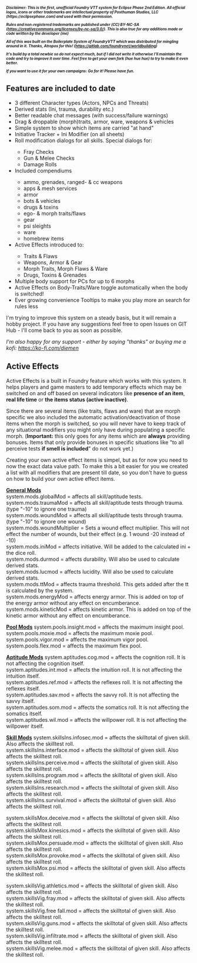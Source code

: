 <h5 style="font-size: 10px;">Disclaimer: This is the first, unofficial Foundry VTT system for Eclipse Phase 2nd Edition. All official logos, icons or other trademarks are intellectual property of Posthuman Studios, LLC (https://eclipsephase.com) and used with their permission.

Rules and non-registered trademarks are published under (CC) BY-NC-SA (https://creativecommons.org/licenses/by-nc-sa/3.0/). This is also true for any additions made or code written by the developer (me)

All of this was built on the Boilerplate System of FoundryVTT which was distributed for mingling around in it. Thanks, Atropos for this! (https://gitlab.com/foundrynet/worldbuilding)

It's build by a total newbie so do not expect much, but if I did not write it otherwise I'll maintain the code and try to improve it over time. Feel free to get your own fork (hue hue hue) to try to make it even better.

If you want to use it for your own campaigns: Go for it! Please have fun.</h5>

<h2><strong>Features are included to date</strong></h2>

<ul>
<li>3 different Character types (Actors, NPCs and Threats)</li>
<li>Derived stats (Ini, trauma, durability etc.)</li>
<li>Better readable chat messages (with success/failure warnings)</li>
<li>Drag & droppable (morph)traits, armor, ware, weapons & vehicles</li>
<li>Simple system to show which items are carried "at hand"</li>
<li>Initiative Tracker + Ini Modifier (on all sheets)</li>
<li>Roll modification dialogs for all skills. Special dialogs for:</li>
<ul>
<li>Fray Checks</li>
<li>Gun & Melee Checks</li>
<li>Damage Rolls</li>
</ul>
<li>Included compendiums</li>
<ul>
<li>ammo, grenades, ranged- & cc weapons</li>
<li>apps & mesh services</li>
<li>armor</li>
<li>bots & vehicles</li>
<li>drugs & toxins</li>
<li>ego- & morph traits/flaws</li>
<li>gear</li>
<li>psi sleights</li>
<li>ware</li>
<li>homebrew items</li>
</ul>
<li>Active Effects introduced to:</li>
<ul>
<li>Traits & Flaws</li>
<li>Weapons, Armor & Gear</li>
<li>Morph Traits, Morph Flaws & Ware</li>
<li>Drugs, Toxins & Grenades</li>
</ul>
<li>Multiple body support for PCs for up to 6 morphs</li>
<li>Active Effects on Body-Traits/Ware toggle automatically when the body is switched!</li>
<li>Ever growing convenience Tooltips to make you play more an search for rules less</li>
</ul><p>

I'm trying to improve this system on a steady basis, but it will remain a hobby project. If you have any suggestions feel free to open Issues on GIT Hub - I'll come back to you as soon as possible.<p>

<i>I'm also happy for any support - either by saying "thanks" or buying me a kofi: https://ko-fi.com/diemen</i><p>

<h2><strong>Active Effects</strong></h2>
Active Effects is a built in Foundry feature which works with this system. It helps players and game masters to add temporary effects which may be switched on and off based on several indicators like <strong>presence of an item</strong>, <strong>real life time</strong> or <strong>the items status (active inactive)</strong>. <p>

Since there are several items (like traits, flaws and ware) that are morph specific we also included the automatic activation/deactivation of those items when the morph is switched, so you will never have to keep track of any situational modifiers you might only have during populating a specific morph. (<strong>Important:</strong> this only goes for any items which are <strong>always</strong> providing bonuses. Items that only provide bonuses in specific situations like "to all perceive tests <strong>if smell is included</strong>" do not work yet.)<p>

Creating your own active effect items is simpel, but as for now you need to now the exact data value path. To make this a bit easier for you we created a list with all modifiers that are present till date, so you don't have to guess on how to build your own active effect items.

<strong><u>General Mods</strong></u><br>
system.mods.globalMod = affects all skill/aptitude tests.<br>
system.mods.traumaMod = affects all skill/aptitude tests through trauma. (type "-10" to ignore one trauma)<br>
system.mods.woundMod = affects all skill/aptitude tests through trauma. (type "-10" to ignore one wound)<br>
system.mods.woundMultiplier = Sets a wound effect multiplier. This will not effect the number of wounds, but their effect (e.g. 1 wound -20 instead of -10)<br>
system.mods.iniMod = affects initiative. Will be added to the calculated ini + the dice roll.<br>
system.mods.durmod = affects durability. Will also be used to calculate derived stats.<br>
system.mods.lucmod = affects lucidity. Will also be used to calculate derived stats.<br>
system.mods.ttMod = affects trauma threshold. This gets added after the tt is calculated by the system.<br>
system.mods.energyMod = affects energy armor. This is added on top of the energy armor without any effect on encumberance.<br>
system.mods.kineticMod = affects kinetic armor. This is added on top of the kinetic armor without any effect on encumberance.<p>


<strong><u>Pool Mods</strong></u>
system.pools.insight.mod = affects the maximum insight pool.<br>
system.pools.moxie.mod = affects the maximum moxie pool.<br>
system.pools.vigor.mod = affects the maximum vigor pool.<br>
system.pools.flex.mod = affects the maximum flex pool.<p>

<strong><u>Aptitude Mods</strong></u>
system.aptitudes.cog.mod = affects the cognition roll. It is not affecting the cognition itself.<br>
system.aptitudes.int.mod = affects the intuition roll. It is not affecting the intuition itself.<br>
system.aptitudes.ref.mod = affects the reflexes roll. It is not affecting the reflexes itself.<br>
system.aptitudes.sav.mod = affects the savvy roll. It is not affecting the savvy itself.<br>
system.aptitudes.som.mod = affects the somatics roll. It is not affecting the somatics itself.<br>
system.aptitudes.wil.mod = affects the willpower roll. It is not affecting the willpower itself.<p>

<strong><u>Skill Mods</strong></u>
system.skillsIns.infosec.mod = affects the skilltotal of given skill. Also affects the skilltest roll.<br>
system.skillsIns.interface.mod = affects the skilltotal of given skill. Also affects the skilltest roll.<br>
system.skillsIns.perceive.mod = affects the skilltotal of given skill. Also affects the skilltest roll.<br>
system.skillsIns.program.mod = affects the skilltotal of given skill. Also affects the skilltest roll.<br>
system.skillsIns.research.mod = affects the skilltotal of given skill. Also affects the skilltest roll.<br>
system.skillsIns.survival.mod = affects the skilltotal of given skill. Also affects the skilltest roll.<p>

system.skillsMox.deceive.mod = affects the skilltotal of given skill. Also affects the skilltest roll.<br>
system.skillsMox.kinesics.mod = affects the skilltotal of given skill. Also affects the skilltest roll.<br>
system.skillsMox.persuade.mod = affects the skilltotal of given skill. Also affects the skilltest roll.<br>
system.skillsMox.provoke.mod = affects the skilltotal of given skill. Also affects the skilltest roll.<br>
system.skillsMox.psi.mod = affects the skilltotal of given skill. Also affects the skilltest roll.<p>

system.skillsVig.athletics.mod = affects the skilltotal of given skill. Also affects the skilltest roll.<br>
system.skillsVig.fray.mod = affects the skilltotal of given skill. Also affects the skilltest roll.<br>
system.skillsVig.free fall.mod = affects the skilltotal of given skill. Also affects the skilltest roll.<br>
system.skillsVig.guns.mod = affects the skilltotal of given skill. Also affects the skilltest roll.<br>
system.skillsVig.infiltrate.mod = affects the skilltotal of given skill. Also affects the skilltest roll.<br>
system.skillsVig.melee.mod = affects the skilltotal of given skill. Also affects the skilltest roll.<p>